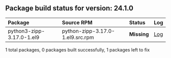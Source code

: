 ## Package build status for version: 24.1.0
Package | Source RPM | Status | Log
:--- | :--- | :--- | :---
python3-zipp-3.17.0-1.el9 | python-zipp-3.17.0-1.el9.src.rpm | **Missing** | [Log](logs/python-zipp-3.17.0-1.el9.src.rpm.log)

1 total packages, 0 packages built successfully, 1 packages left to fix
